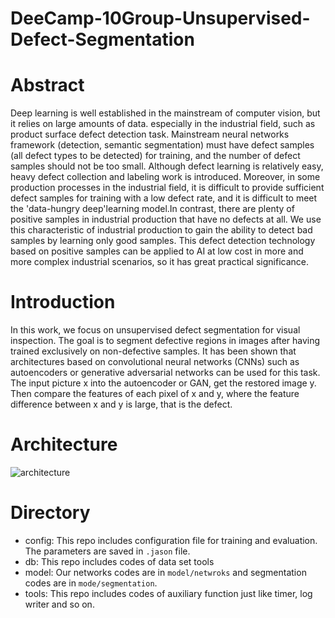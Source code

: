 # DeeCamp-10Group-Unsupervised-Defect-Segmentation

# Abstract
Deep learning is well established in the mainstream of computer vision, but it relies on large amounts of data.
especially in the industrial field, such as product surface defect detection task. Mainstream neural networks framework 
(detection, semantic segmentation) must have defect samples (all defect types to be detected) for training, and the number 
of defect samples should not be too small. Although defect learning is relatively easy, heavy defect collection and labeling 
work is introduced. Moreover, in some production processes in the industrial field, it is difficult to provide sufficient 
defect samples for training with a low defect rate, and it is difficult to meet the 'data-hungry deep'learning model.In contrast, 
there are plenty of positive samples in industrial production that have no defects at all. We use this characteristic 
of industrial production to gain the ability to detect bad samples by learning only good samples. This defect detection technology 
based on positive samples can be applied to AI at low cost in more and more complex industrial scenarios, so it has great practical significance.

# Introduction
In this work, we focus on unsupervised defect segmentation for visual inspection. 
The goal is to segment defective regions in images after having trained exclusively on
non-defective samples. It has been shown that architectures based on convolutional neural networks (CNNs) such
as autoencoders or generative adversarial networks can be used for this task.
The input picture x into the autoencoder or GAN, get the restored image y. 
Then compare the features of each pixel of x and y, where the feature difference between x and y is large, that is
the defect.

# Architecture
![architecture](https://github.com/shuaizzZ/DeeCamp-10Group-Unsupervised-Defect-Segmentation/master/architecture.jpg)

# Directory 
- config: This repo includes configuration file for training and evaluation. The parameters are saved in `.jason` file.
- db: This repo includes codes of data set tools
- model: Our networks codes are in `model/netwroks` and segmentation codes are in `mode/segmentation`.
- tools: This repo includes codes of auxiliary function just like timer, log writer and so on. 
